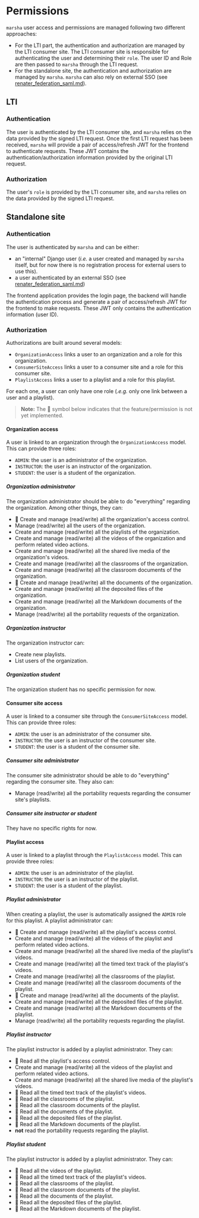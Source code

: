 # Permissions

`marsha` user access and permissions are managed following two different approaches:

- For the LTI part, the authentication and authorization are managed by the LTI consumer site.
  The LTI consumer site is responsible for authenticating the user and determining
  their `role`. The user ID and Role are then passed to `marsha` through the LTI
  request.
- For the standalone site, the authentication and authorization are managed by `marsha`.
  `marsha` can also rely on external SSO (see [renater_federation_saml.md](renater_federation_saml.md)).


## LTI

### Authentication

The user is authenticated by the LTI consumer site, and `marsha` relies on the data provided by the signed LTI request.
Once the first LTI request has been received, `marsha` will provide a pair of access/refresh JWT for the frontend 
to authenticate requests.
These JWT contains the authentication/authorization information provided by the original LTI request.

### Authorization

The user's `role` is provided by the LTI consumer site, and `marsha` relies on the data provided by the signed LTI request.


## Standalone site

### Authentication

The user is authenticated by `marsha` and can be either:

- an "internal" Django user (_i.e._ a user created and managed by `marsha` itself, 
  but for now there is no registration process for external users to use this).
- a user authenticated by an external SSO (see [renater_federation_saml.md](renater_federation_saml.md))

The frontend application provides the login page, the backend will handle the authentication process and 
generate a pair of access/refresh JWT for the frontend to make requests.
These JWT only contains the authentication information (user ID).

### Authorization

Authorizations are built around several models:

- `OrganizationAccess` links a user to an organization and a role for this organization.
- `ConsumerSiteAccess` links a user to a consumer site and a role for this consumer site.
- `PlaylistAccess` links a user to a playlist and a role for this playlist.

For each one, a user can only have one role (_.e.g._ only one link between a user and a playlist).

> **Note:** The 🚧 symbol below indicates that the feature/permission is not yet implemented.

#### Organization access

A user is linked to an organization through the `OrganizationAccess` model. This can provide three roles:

- `ADMIN`: the user is an administrator of the organization.
- `INSTRUCTOR`: the user is an instructor of the organization.
- `STUDENT`: the user is a student of the organization.

##### Organization administrator

The organization administrator should be able to do "everything" regarding the organization. 
Among other things, they can: 

- 🚧 Create and manage (read/write) all the organization's access control.
- Manage (read/write) all the users of the organization.
- Create and manage (read/write) all the playlists of the organization.
- Create and manage (read/write) all the videos of the organization and perform related video actions.
- Create and manage (read/write) all the shared live media of the organization's videos.
- Create and manage (read/write) all the classrooms of the organization.
- Create and manage (read/write) all the classroom documents of the organization.
- 🚧 Create and manage (read/write) all the documents of the organization.
- Create and manage (read/write) all the deposited files of the organization.
- Create and manage (read/write) all the Markdown documents of the organization.
- Manage (read/write) all the portability requests of the organization.

##### Organization instructor

The organization instructor can:

- Create new playlists.
- List users of the organization.

##### Organization student

The organization student has no specific permission for now.

#### Consumer site access

A user is linked to a consumer site through the `ConsumerSiteAccess` model. This can provide three roles:

- `ADMIN`: the user is an administrator of the consumer site.
- `INSTRUCTOR`: the user is an instructor of the consumer site.
- `STUDENT`: the user is a student of the consumer site.

##### Consumer site administrator

The consumer site administrator should be able to do "everything" regarding the consumer site.
They also can:

- Manage (read/write) all the portability requests regarding the consumer site's playlists.

##### Consumer site instructor or student

They have no specific rights for now.

#### Playlist access

A user is linked to a playlist through the `PlaylistAccess` model. This can provide three roles:

- `ADMIN`: the user is an administrator of the playlist.
- `INSTRUCTOR`: the user is an instructor of the playlist.
- `STUDENT`: the user is a student of the playlist.

##### Playlist administrator

When creating a playlist, the user is automatically assigned the `ADMIN` role for this playlist.
A playlist administrator can:

- 🚧 Create and manage (read/write) all the playlist's access control.
- Create and manage (read/write) all the videos of the playlist and perform related video actions.
- Create and manage (read/write) all the shared live media of the playlist's videos.
- Create and manage (read/write) all the timed text track of the playlist's videos.
- Create and manage (read/write) all the classrooms of the playlist.
- Create and manage (read/write) all the classroom documents of the playlist.
- 🚧 Create and manage (read/write) all the documents of the playlist.
- Create and manage (read/write) all the deposited files of the playlist.
- Create and manage (read/write) all the Markdown documents of the playlist.
- Manage (read/write) all the portability requests regarding the playlist.

##### Playlist instructor

The playlist instructor is added by a playlist administrator. They can:

- 🚧 Read all the playlist's access control.
- Create and manage (read/write) all the videos of the playlist and perform related video actions.
- Create and manage (read/write) all the shared live media of the playlist's videos.
- 🚧 Read all the timed text track of the playlist's videos.
- 🚧 Read all the classrooms of the playlist.
- 🚧 Read all the classroom documents of the playlist.
- 🚧 Read all the documents of the playlist.
- 🚧 Read all the deposited files of the playlist.
- 🚧 Read all the Markdown documents of the playlist.
- **not** read the portability requests regarding the playlist.

##### Playlist student

The playlist instructor is added by a playlist administrator. They can:

- 🚧 Read all the videos of the playlist.
- 🚧 Read all the timed text track of the playlist's videos.
- 🚧 Read all the classrooms of the playlist.
- 🚧 Read all the classroom documents of the playlist.
- 🚧 Read all the documents of the playlist.
- 🚧 Read all the deposited files of the playlist.
- 🚧 Read all the Markdown documents of the playlist.
